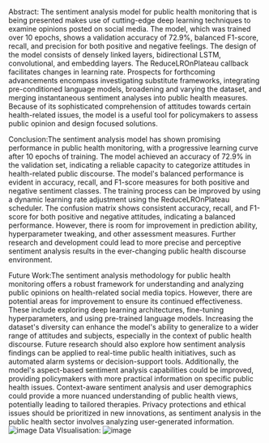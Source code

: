  Abstract: The sentiment analysis model for public health monitoring that is being presented makes use of cutting-edge deep learning techniques to examine opinions posted on social media. The model, which was trained over 10 epochs, shows a validation accuracy of 72.9%, balanced F1-score, recall, and precision for both positive and negative feelings. The design of the model consists of densely linked layers, bidirectional LSTM, convolutional, and embedding layers. The ReduceLROnPlateau callback facilitates changes in learning rate. Prospects for forthcoming advancements encompass investigating substitute frameworks, integrating pre-conditioned language models, broadening and varying the dataset, and merging instantaneous sentiment analyses into public health measures. Because of its sophisticated comprehension of attitudes towards certain health-related issues, the model is a useful tool for policymakers to assess public opinion and design focused solutions.

Conclusion:The sentiment analysis model has shown promising performance in public health monitoring, with a progressive learning curve after 10 epochs of training. The model achieved an accuracy of 72.9% in the validation set, indicating a reliable capacity to categorize attitudes in health-related public discourse. The model's balanced performance is evident in accuracy, recall, and F1-score measures for both positive and negative sentiment classes. The training process can be improved by using a dynamic learning rate adjustment using the ReduceLROnPlateau scheduler. The confusion matrix shows consistent accuracy, recall, and F1-score for both positive and negative attitudes, indicating a balanced performance. However, there is room for improvement in prediction ability, hyperparameter tweaking, and other assessment measures. Further research and development could lead to more precise and perceptive sentiment analysis results in the ever-changing public health discourse environment.

Future Work:The sentiment analysis methodology for public health monitoring offers a robust framework for understanding and analyzing public opinions on health-related social media topics. However, there are potential areas for improvement to ensure its continued effectiveness. These include exploring deep learning architectures, fine-tuning hyperparameters, and using pre-trained language models. Increasing the dataset's diversity can enhance the model's ability to generalize to a wider range of attitudes and subjects, especially in the context of public health discourse.
Future research should also explore how sentiment analysis findings can be applied to real-time public health initiatives, such as automated alarm systems or decision-support tools. Additionally, the model's aspect-based sentiment analysis capabilities could be improved, providing policymakers with more practical information on specific public health issues.
Context-aware sentiment analysis and user demographics could provide a more nuanced understanding of public health views, potentially leading to tailored therapies. Privacy protections and ethical issues should be prioritized in new innovations, as sentiment analysis in the public health sector involves analyzing user-generated information.
![image](https://github.com/shria2003/Sentiment_Analysis_Public_Health_Monitoring/assets/114279417/cdd1e518-6dec-444c-9bfb-1cfff2088882)
Data VIsualisation:
![image](https://github.com/shria2003/Sentiment_Analysis_Public_Health_Monitoring/assets/114279417/a9486956-8063-44bc-a202-221f2fceaa2d)


